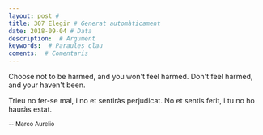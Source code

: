 ```yaml
---
layout: post #
title: 307 Elegir # Generat automàticament
date: 2018-09-04 # Data
description:  # Argument
keywords:  # Paraules clau
coments:  # Comentaris
---
```


Choose not to be harmed, and you won't feel harmed. Don't feel harmed, and your haven't been.<br />

Trieu no fer-se mal, i no et sentiràs perjudicat. No et sentis ferit, i tu no ho hauràs estat.<br />

<small>-- Marco Aurelio</small>
